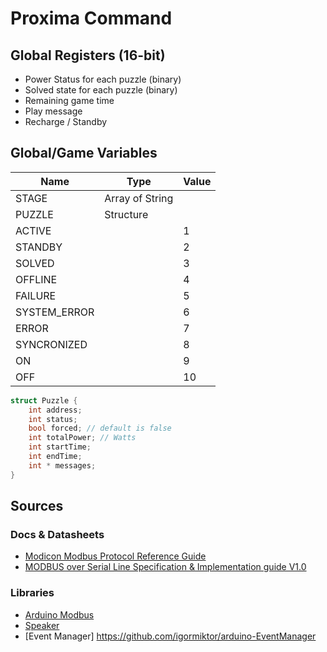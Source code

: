 # Proxima Command

## Global Registers (16-bit)
- Power Status for each puzzle (binary)
- Solved state for each puzzle (binary)
- Remaining game time
- Play message
- Recharge / Standby

## Global/Game Variables
| Name  |  Type  | Value |
| ----  |  ----  | ----- |
| STAGE |  Array of String | |
| PUZZLE | Structure | |
| ACTIVE | | 1 |
| STANDBY | | 2 |
| SOLVED | | 3 |
| OFFLINE | | 4 |
| FAILURE | | 5 |
| SYSTEM_ERROR | | 6 |
| ERROR | | 7 |
| SYNCRONIZED | | 8 |
| ON | | 9 |
| OFF | | 10 |

```cpp
struct Puzzle {
    int address;
    int status;
    bool forced; // default is false
    int totalPower; // Watts
    int startTime;
    int endTime;
    int * messages;
}

```

## Sources
### Docs & Datasheets
- [Modicon Modbus Protocol Reference Guide](http://modbus.org/docs/PI_MBUS_300.pdf)
- [MODBUS over Serial Line Specification & Implementation guide V1.0 ](http://www.modbus.org/docs/Modbus_over_serial_line_V1.pdf)
### Libraries
- [Arduino Modbus](https://github.com/arduino-libraries/ArduinoModbus)
- [Speaker](https://www.xtronical.com/the-dacaudio-library-download-and-installation/)
- [Event Manager] https://github.com/igormiktor/arduino-EventManager
